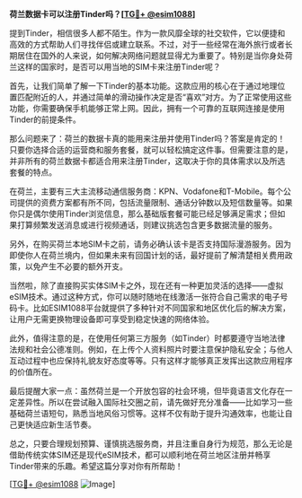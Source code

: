 **荷兰数据卡可以注册Tinder吗？[[TG💪+ @esim1088](https://t.me/s/esim1088)]**

提到Tinder，相信很多人都不陌生。作为一款风靡全球的社交软件，它以便捷和高效的方式帮助人们寻找伴侣或建立联系。不过，对于一些经常在海外旅行或者长期居住在国外的人来说，如何解决网络问题就显得尤为重要了。特别是当你身处荷兰这样的国家时，是否可以用当地的SIM卡来注册Tinder呢？

首先，让我们简单了解一下Tinder的基本功能。这款应用的核心在于通过地理位置匹配附近的人，并通过简单的滑动操作决定是否“喜欢”对方。为了正常使用这些功能，你需要确保手机能够正常上网。因此，拥有一个可靠的互联网连接是使用Tinder的前提条件。

那么问题来了：荷兰的数据卡真的能用来注册并使用Tinder吗？答案是肯定的！只要你选择合适的运营商和服务套餐，就可以轻松搞定这件事。但需要注意的是，并非所有的荷兰数据卡都适合用来注册Tinder，这取决于你的具体需求以及所选套餐的特点。

在荷兰，主要有三大主流移动通信服务商：KPN、Vodafone和T-Mobile。每个公司提供的资费方案都有所不同，包括流量限制、通话分钟数以及短信数量等。如果你只是偶尔使用Tinder浏览信息，那么基础版套餐可能已经足够满足需求；但如果打算频繁发送消息或进行视频通话，则建议挑选包含更多数据流量的服务。

另外，在购买荷兰本地SIM卡之前，请务必确认该卡是否支持国际漫游服务。因为即使你人在荷兰境内，但如果未来有回国计划的话，最好提前了解清楚相关费用政策，以免产生不必要的额外开支。

当然啦，除了直接购买实体SIM卡之外，现在还有一种更加灵活的选择——虚拟eSIM技术。通过这种方式，你可以随时随地在线激活一张符合自己需求的电子号码卡。比如ESIM1088平台就提供了多种针对不同国家和地区优化后的解决方案，让用户无需更换物理设备即可享受到稳定快速的网络体验。

此外，值得注意的是，在使用任何第三方服务（如Tinder）时都要遵守当地法律法规和社会公德准则。例如，在上传个人资料照片时要注意保护隐私安全；与他人互动过程中也应保持礼貌友好态度等等。只有这样才能够真正发挥出这款应用程序的价值所在。

最后提醒大家一点：虽然荷兰是一个开放包容的社会环境，但毕竟语言文化存在一定差异性。所以在尝试融入国际社交圈之前，请先做好充分准备——比如学习一些基础荷兰语短句，熟悉当地风俗习惯等。这样不仅有助于提升沟通效率，也能让自己更快适应新生活节奏。

总之，只要合理规划预算、谨慎挑选服务商，并且注重自身行为规范，那么无论是借助传统实体SIM还是现代eSIM技术，都可以顺利地在荷兰地区注册并畅享Tinder带来的乐趣。希望这篇分享对你有所帮助！

[[TG💪+ @esim1088](https://t.me/s/esim1088) ![Image](https://i.postimg.cc/4NQfJmqS/Snipaste-2025-05-13-00-14-12.png)]